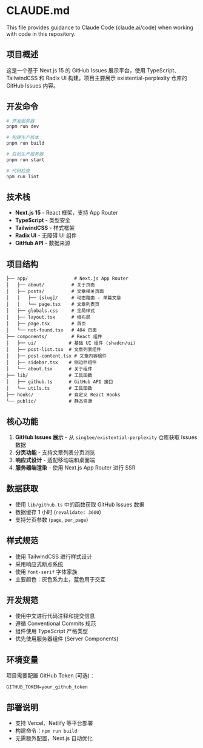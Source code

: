 # CLAUDE.md

This file provides guidance to Claude Code (claude.ai/code) when working with code in this repository.

## 项目概述

这是一个基于 Next.js 15 的 GitHub Issues 展示平台，使用 TypeScript、TailwindCSS 和 Radix UI 构建。项目主要展示 existential-perplexity 仓库的 GitHub Issues 内容。

## 开发命令

```bash
# 开发服务器
pnpm run dev

# 构建生产版本
pnpm run build

# 启动生产服务器
pnpm run start

# 代码检查
npm run lint
```

## 技术栈

- **Next.js 15** - React 框架，支持 App Router
- **TypeScript** - 类型安全
- **TailwindCSS** - 样式框架
- **Radix UI** - 无障碍 UI 组件
- **GitHub API** - 数据来源

## 项目结构

```
├── app/                 # Next.js App Router
│   ├── about/          # 关于页面
│   ├── posts/          # 文章相关页面
│   │   ├── [slug]/     # 动态路由 - 单篇文章
│   │   └── page.tsx    # 文章列表页
│   ├── globals.css     # 全局样式
│   ├── layout.tsx      # 根布局
│   ├── page.tsx        # 首页
│   └── not-found.tsx   # 404 页面
├── components/         # React 组件
│   ├── ui/            # 基础 UI 组件 (shadcn/ui)
│   ├── post-list.tsx  # 文章列表组件
│   ├── post-content.tsx # 文章内容组件
│   ├── sidebar.tsx    # 侧边栏组件
│   └── about.tsx      # 关于组件
├── lib/               # 工具函数
│   ├── github.ts      # GitHub API 接口
│   └── utils.ts       # 工具函数
├── hooks/             # 自定义 React Hooks
└── public/            # 静态资源
```

## 核心功能

1. **GitHub Issues 展示** - 从 `sing1ee/existential-perplexity` 仓库获取 Issues 数据
2. **分页功能** - 支持文章列表分页浏览
3. **响应式设计** - 适配移动端和桌面端
4. **服务器端渲染** - 使用 Next.js App Router 进行 SSR

## 数据获取

- 使用 `lib/github.ts` 中的函数获取 GitHub Issues 数据
- 数据缓存 1 小时 (`revalidate: 3600`)
- 支持分页参数 (`page`, `per_page`)

## 样式规范

- 使用 TailwindCSS 进行样式设计
- 采用响应式断点系统
- 使用 `font-serif` 字体家族
- 主要颜色：灰色系为主，蓝色用于交互

## 开发规范

- 使用中文进行代码注释和提交信息
- 遵循 Conventional Commits 规范
- 组件使用 TypeScript 严格类型
- 优先使用服务器组件 (Server Components)

## 环境变量

项目需要配置 GitHub Token (可选)：
```env
GITHUB_TOKEN=your_github_token
```

## 部署说明

- 支持 Vercel、Netlify 等平台部署
- 构建命令：`npm run build`
- 无需额外配置，Next.js 自动优化